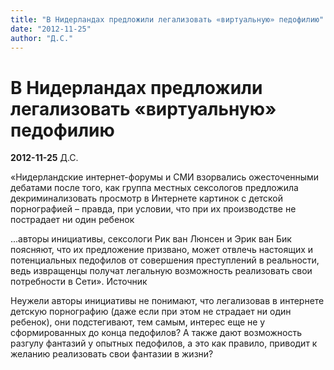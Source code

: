```yaml
---
title: "В Нидерландах предложили легализовать «виртуальную» педофилию"
date: "2012-11-25"
author: "Д.С."
---
```


# В Нидерландах предложили легализовать «виртуальную» педофилию

**2012-11-25** Д.С.

«Нидерландские интернет-форумы и СМИ взорвались ожесточенными  дебатами после того, как группа местных сексологов предложила  декриминализовать просмотр в Интернете картинок с детской порнографией –  правда, при условии, что при их производстве не пострадает ни один  ребенок

...авторы инициативы, сексологи Рик ван Люнсен и  Эрик ван Бик поясняют, что их предложение призвано, может отвлечь  настоящих и потенциальных педофилов от совершения преступлений в  реальности, ведь извращенцы получат легальную возможность реализовать  свои потребности в Сети». Источник

Неужели  авторы инициативы не понимают, что легализовав в интернете детскую  порнографию (даже если при этом не страдает ни один ребенок), они  подстегивают, тем самым, интерес еще не у сформированных до конца  педофилов? А также дают возможность разгулу фантазий у опытных  педофилов, а это как правило, приводит к желанию реализовать свои  фантазии в жизни?
